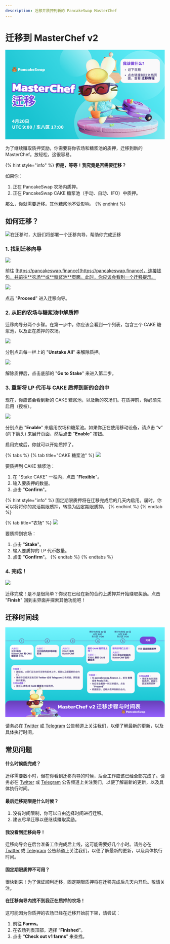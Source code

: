 ```yaml
---
description: 迁移并质押到新的 PancakeSwap MasterChef
---
```


# 迁移到 MasterChef v2

![是的，你正在阅读的就是「迁移教程」](<../.gitbook/assets/migration pre heat cn.png>)

为了继续赚取质押奖励，你需要将你农场和糖浆池的质押，迁移到新的 MasterChef。放轻松，这很容易。

{% hint style="info" %}
**但是，等等！我究竟是否需要迁移？**

如果你：

1. 正在 PancakeSwap 农场内质押。
2. 正在 PancakeSwap CAKE 糖浆池（手动、自动、IFO）中质押。

那么，你就需要迁移。其他糖浆池不受影响。
{% endhint %}

## 如何迁移？

![在迁移时，大厨们将部署一个迁移向导，帮助你完成迁移](https://1397868517-files.gitbook.io/\~/files/v0/b/gitbook-x-prod.appspot.com/o/spaces%2F-MHREX7DHcljbY5IkjgJ-1972196547%2Fuploads%2FRHR6J38gksMrGCDdx3nD%2Fmigration-helper-overview.png?alt=media\&token=25e36b18-895d-4468-97dd-e8c52ef4a0e5)

### 1. 找到迁移向导

![​](https://1397868517-files.gitbook.io/\~/files/v0/b/gitbook-x-prod.appspot.com/o/spaces%2F-MHREX7DHcljbY5IkjgJ-1972196547%2Fuploads%2F9wOiTUoXPpiziOEmZpQd%2Fmigration-helper-steps-guide-1.png?alt=media\&token=63b6665d-138d-4836-b405-e05b20e455db)

前往 [https://pancakeswap.finance](https://pancakeswap.finance)，连接钱包，并前往**农场**或**糖浆池**页面。此时，你应该会看到一个迁移提示。

![](https://1397868517-files.gitbook.io/\~/files/v0/b/gitbook-x-prod.appspot.com/o/spaces%2F-MHREX7DHcljbY5IkjgJ-1972196547%2Fuploads%2FROWbF1rqT1bXk883dzfO%2Fmigration-helper-steps-guide-2.png?alt=media\&token=a89beb0c-4cc1-4503-a9c4-92c42678981d)

点击 "**Proceed**" 进入迁移向导。

### 2. 从旧的农场与糖浆池中解质押

迁移向导分两个步骤。在第一步中，你应该会看到一个列表，包含三个 CAKE 糖浆池，以及正在质押的农场。

![](https://1397868517-files.gitbook.io/\~/files/v0/b/gitbook-x-prod.appspot.com/o/spaces%2F-MHREX7DHcljbY5IkjgJ-1972196547%2Fuploads%2FJ6TqkInRBW46CgEe333c%2Fmigration-helper-steps-guide-3.png?alt=media\&token=5d8d24dc-a032-4cb0-92a2-28bc5bcb0059)

​分别点击每一栏上的 "**Unstake All**" 来解除质押。​

![](https://1397868517-files.gitbook.io/\~/files/v0/b/gitbook-x-prod.appspot.com/o/spaces%2F-MHREX7DHcljbY5IkjgJ-1972196547%2Fuploads%2FAdm1YEa81rbLvxBgKaCJ%2Fmigration-helper-steps-guide-4.png?alt=media\&token=c5d248de-5570-4105-b418-fede3315543f)

​解除质押后，点击底部的 "**Go to Stake**" 来进入第二步。

### 3. 重新将 LP 代币与 CAKE 质押到新的合约中

现在，你应该会看到新的 CAKE 糖浆池，以及新的农场们。在质押前，你必须先启用（授权）。

![](https://1397868517-files.gitbook.io/\~/files/v0/b/gitbook-x-prod.appspot.com/o/spaces%2F-MHREX7DHcljbY5IkjgJ-1972196547%2Fuploads%2FIJIQlEuQK3RPIOYjGzAz%2Fmigration-helper-steps-guide-5.png?alt=media\&token=d7518ffa-cbf2-4f99-8d38-6b6c2e2984d7)

分别点击 "**Enable**" 来启用农场和糖浆池。如果你正在使用移动设备，请点击 “**v**” (向下箭头) 来展开页面，然后点击 "**Enable**" 按钮。

启用完成后，你就可以开始质押了。

{% tabs %}
{% tab title="CAKE 糖浆池" %}
![](https://1397868517-files.gitbook.io/\~/files/v0/b/gitbook-x-prod.appspot.com/o/spaces%2F-MHREX7DHcljbY5IkjgJ-1972196547%2Fuploads%2F5iBwdnlybASY1oinMiXu%2Fmigration-helper-steps-guide-7.png?alt=media\&token=b0652bb0-186d-4ea1-8e10-1a70a5cbc682)

要质押到 CAKE 糖浆池：

1. 在 "Stake CAKE" 一栏内，点击 "**Flexible**"。
2. 输入要质押的数量。
3. 点击 "**Confirm**"。



{% hint style="info" %}
固定期限质押将在迁移完成后的几天内启用。届时，你可以将将你的灵活期限质押，转换为固定期限质押。
{% endhint %}
{% endtab %}

{% tab title="农场" %}
![](https://1397868517-files.gitbook.io/\~/files/v0/b/gitbook-x-prod.appspot.com/o/spaces%2F-MHREX7DHcljbY5IkjgJ-1972196547%2Fuploads%2FbAcCaz6j7jRPJIton6bp%2Fmigration-helper-steps-guide-8.png?alt=media\&token=8837afef-f973-40aa-8682-0db10c497f3d)

要质押到农场：

1. 点击 "**Stake**"。
2. 输入要质押的 LP 代币数量。
3. 点击 "**Confirm**"。
{% endtab %}
{% endtabs %}

### ​​4. 完成！

![](https://1397868517-files.gitbook.io/\~/files/v0/b/gitbook-x-prod.appspot.com/o/spaces%2F-MHREX7DHcljbY5IkjgJ-1972196547%2Fuploads%2FMJ64HDhYxVj1hnI3S0Xb%2Fmigration-helper-steps-guide-9.png?alt=media\&token=9dbb5cde-b170-4c39-9bd0-c6defa1dcacf)

迁移完成！是不是很简单？你现在已经在新的合约上质押并开始赚取奖励。点击 "**Finish**" 回到主界面并探索其他功能吧！

## 迁移时间线 <a href="#migration-timeline" id="migration-timeline"></a>

![](<../.gitbook/assets/cn-migration timeline-3.png>)

请务必在 [Twitter](https://twitter.com/pancakeswap/) 或 [Telegram](https://t.me/PancakeSwapAnnCN) 公告频道上关注我们，以便了解最新的更新，以及具体执行时间。

## 常见问题

#### **什么时候能完成？**

迁移需要数小时，但在你看到迁移向导的时候，后台工作应该已经全部完成了。请务必在 [Twitter](https://twitter.com/pancakeswap/) 或 [Telegram](https://t.me/PancakeSwapAnnCN) 公告频道上关注我们，以便了解最新的更新，以及具体执行时间。

#### **最后迁移期限是什么时候？**

1. 没有时间限制，你可以自由选择时间进行迁移。
2. 建议尽早迁移以便继续赚取奖励。

#### 我没看到迁移向导！

迁移向导会在后台准备工作完成后上线，这可能需要好几个小时。请务必在 [Twitter](https://twitter.com/pancakeswap/) 或 [Telegram](https://t.me/PancakeSwapAnnCN) 公告频道上关注我们，以便了解最新的更新，以及具体执行时间。

#### 固定期限质押不可用？

很快到来！为了保证顺利迁移，固定期限质押将在迁移完成后几天内开启。敬请关注。

#### 在迁移向导内找不到我正在质押的农场！

这可能因为你质押的农场已经在迁移开始前下架，请尝试：

1. 前往 **Farms**。
2. 在农场列表顶部，选择 “**Finished**”。
3. 点击 “**Check out v1 farms**” 来查找。
